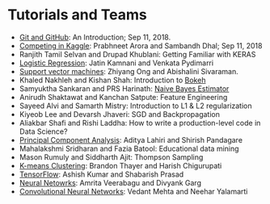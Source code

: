 # Tutorials and Teams

* [Git and GitHub](tutorial_github.md): An Introduction; Sep 11, 2018.
* [Competing in Kaggle](tutorial_kaggle.md): Prabhneet Arora and Sambandh Dhal; Sep 11, 2018
* Ranjith Tamil Selvan and Drupad Khublani: Getting Familiar with KERAS
* [Logistic Regression](tutorial_logistic_regression.md): Jatin Kamnani and Venkata Pydimarri
* [Support vector machines](tutorial_svm): Zhiyang Ong and Abishalini Sivaraman.
* Khaled Nakhleh and Kishan Shah: Introduction to [Bokeh](http://bokeh.pydata.org/en/0.13.0/)
* Samyuktha Sankaran and PRS Harinath: [Naive Bayes Estimator](tutorial_naivebayes.md)
* Anirudh Shaktawat and Kanchan Satpute: Feature Engineering
* Sayeed Alvi and Samarth Mistry: Introduction to L1 & L2 regularization
* Kiyeob Lee and Devarsh Jhaveri: SGD and Backpropagation
* Aliakbar Shafi and Rishi Laddha: How to write a production-level code in Data Science?
* [Principal Component Analysis](tutorial_pca.md): Aditya Lahiri and Shirish Pandagare
* Mahalakshmi Sridharan and Fazia Batool: Educational data mining
* Mason Rumuly and Siddharth Ajit: Thompson Sampling
* [K-means Clustering](tutorial_kmeans.md): Brandon Thayer and Harish Chigurupati
* [TensorFlow](tutorial_tensorflow.md): Ashish Kumar and Shabarish Prasad
* [Neural Netowrks](tutorial_neuralnets.md): Amrita Veerabagu and Divyank Garg
* [Convolutional Neural Networks](tutorial_cnn.md): Vedant Mehta and Neehar Yalamarti

